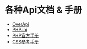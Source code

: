 各种Api文档 & 手册
=================

* [OverApi](http://www.xcx1.com/www/api-php.html)
* [PHP.ini](/www/php-ini.html)
* [PHP官方手册](http://php.net/manual/zh/index.php)
* [CSS参考手册](http://www.css88.com/book/css/)
